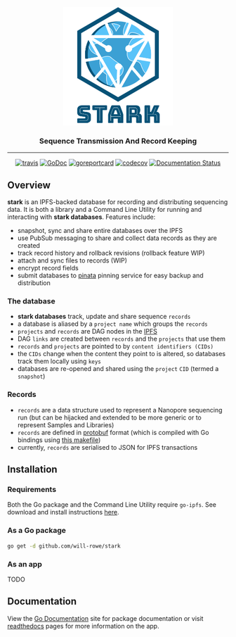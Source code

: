<div align="center">
  <img src="docs/stark-logo-with-text.png?raw=true?" alt="stark-logo" width="250">
  <h3>Sequence Transmission And Record Keeping</h3>
  <hr>
  <a href="https://travis-ci.org/will-rowe/stark"><img src="https://travis-ci.org/will-rowe/stark.svg?branch=master" alt="travis"></a>
  <a href="https://godoc.org/github.com/will-rowe/stark"><img src="https://godoc.org/github.com/will-rowe/stark?status.svg" alt="GoDoc"></a>
  <a href="https://goreportcard.com/report/github.com/will-rowe/stark"><img src="https://goreportcard.com/badge/github.com/will-rowe/stark" alt="goreportcard"></a>
  <a href="https://codecov.io/gh/will-rowe/stark"><img src="https://codecov.io/gh/will-rowe/stark/branch/master/graph/badge.svg" alt="codecov"></a>
  <a href='https://stark-docs.readthedocs.io/en/latest/?badge=latest'><img src='https://readthedocs.org/projects/stark-docs/badge/?version=latest' alt='Documentation Status'></a>
</div>

## Overview

**stark** is an IPFS-backed database for recording and distributing sequencing data. It is both a library and a Command Line Utility for running and interacting with **stark databases**. Features include:

- snapshot, sync and share entire databases over the IPFS
- use PubSub messaging to share and collect data records as they are created
- track record history and rollback revisions (rollback feature WIP)
- attach and sync files to records (WIP)
- encrypt record fields
- submit databases to [pinata](https://pinata.cloud/) pinning service for easy backup and distribution

### The database

- **stark databases** track, update and share sequence `records`
- a database is aliased by a `project name` which groups the `records`
- `projects` and `records` are DAG nodes in the [IPFS](https://ipfs.io/)
- DAG `links` are created between `records` and the `projects` that use them
- `records` and `projects` are pointed to by `content identifiers (CIDs)`
- the `CIDs` change when the content they point to is altered, so databases track them locally using `keys`
- databases are re-opened and shared using the `project` `CID` (termed a `snapshot`)

### Records

- `records` are a data structure used to represent a Nanopore sequencing run (but can be hijacked and extended to be more generic or to represent Samples and Libraries)
- `records` are defined in [protobuf](https://developers.google.com/protocol-buffers) format (which is compiled with Go bindings using [this makefile](./schema/Makefile))
- currently, `records` are serialised to JSON for IPFS transactions

## Installation

### Requirements

Both the Go package and the Command Line Utility require `go-ipfs`. See download and install instructions [here](https://docs.ipfs.io/guides/guides/install/).

### As a Go package

```sh
go get -d github.com/will-rowe/stark
```

### As an app

TODO

## Documentation

View the [Go Documentation](https://pkg.go.dev/github.com/will-rowe/stark) site for package documentation or visit [readthedocs](https://stark-docs.readthedocs.io/en/latest/) pages for more information on the app.
